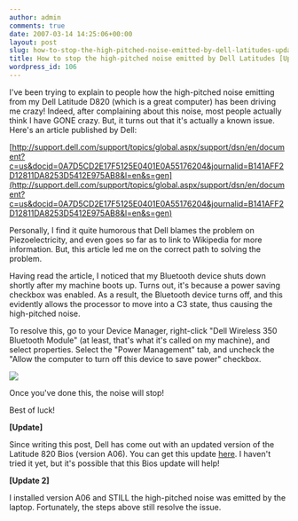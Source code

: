 ```yaml
---
author: admin
comments: true
date: 2007-03-14 14:25:06+00:00
layout: post
slug: how-to-stop-the-high-pitched-noise-emitted-by-dell-latitudes-updated
title: How to stop the high-pitched noise emitted by Dell Latitudes [Updated]
wordpress_id: 106
---
```


I've been trying to explain to people how the high-pitched noise emitting from my Dell Latitude D820 (which is a great computer) has been driving me crazy! Indeed, after complaining about this noise, most people actually think I have GONE crazy. But, it turns out that it's actually a known issue. Here's an article published by Dell:

[http://support.dell.com/support/topics/global.aspx/support/dsn/en/document?c=us&docid=0A7D5CD2E17F5125E0401E0A55176204&journalid=B141AFF2D12811DA8253D5412E975AB8&l=en&s=gen](http://support.dell.com/support/topics/global.aspx/support/dsn/en/document?c=us&docid=0A7D5CD2E17F5125E0401E0A55176204&journalid=B141AFF2D12811DA8253D5412E975AB8&l=en&s=gen)

Personally, I find it quite humorous that Dell blames the problem on Piezoelectricity, and even goes so far as to link to Wikipedia for more information. But, this article led me on the correct path to solving the problem.

Having read the article, I noticed that my Bluetooth device shuts down shortly after my machine boots up. Turns out, it's because a power saving checkbox was enabled. As a result, the Bluetooth device turns off, and this evidently allows the processor to move into a C3 state, thus causing the high-pitched noise.

To resolve this, go to your Device Manager, right-click "Dell Wireless 350 Bluetooth Module" (at least, that's what it's called on my machine), and select properties. Select the "Power Management" tab, and uncheck the "Allow the computer to turn off this device to save power" checkbox.

![](https://wadewegner.blob.core.windows.net/wordpress/content/binary/Bluetooth.gif)

Once you've done this, the noise will stop!

Best of luck!

**[Update]**

Since writing this post, Dell has come out with an updated version of the Latitude 820 Bios (version A06). You can get this update [here](http://support.dell.com/support/downloads/download.aspx?c=us&l=en&s=gen&releaseid=R152940&SystemID=Latitude%20D820&servicetag=J3D6YB1&os=WW1&osl=en&deviceid=10433&devlib=0&typecnt=0&vercnt=5&catid=1&impid=-1&formatcnt=1&libid=1&fileid=203807). I haven't tried it yet, but it's possible that this Bios update will help!

**[Update 2]**

I installed version A06 and STILL the high-pitched noise was emitted by the laptop. Fortunately, the steps above still resolve the issue.